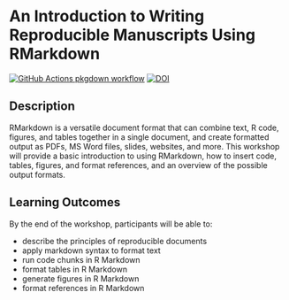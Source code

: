 
<!-- README.md is generated from README.Rmd. Please edit that file -->

# An Introduction to Writing Reproducible Manuscripts Using RMarkdown

<!-- badges: start -->

[![GitHub Actions pkgdown
workflow](https://github.com/uf-repro/rmarkdown-intro/workflows/pkgdown/badge.svg)](https://github.com/uf-repro/rmarkdown-intro/actions?query=workflow%3Apkgdown)
[![DOI](https://zenodo.org/badge/277827412.svg)](https://zenodo.org/badge/latestdoi/277827412)
<!-- badges: end -->

## Description

RMarkdown is a versatile document format that can combine text, R code,
figures, and tables together in a single document, and create formatted
output as PDFs, MS Word files, slides, websites, and more. This workshop
will provide a basic introduction to using RMarkdown, how to insert
code, tables, figures, and format references, and an overview of the
possible output formats.

## Learning Outcomes

By the end of the workshop, participants will be able to:

  - describe the principles of reproducible documents
  - apply markdown syntax to format text
  - run code chunks in R Markdown
  - format tables in R Markdown
  - generate figures in R Markdown
  - format references in R Markdown
